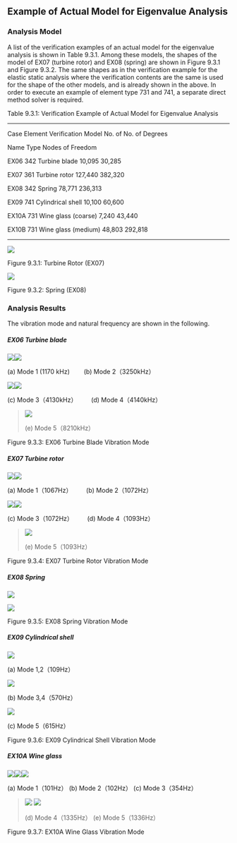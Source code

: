 ## Example of Actual Model for Eigenvalue Analysis

### Analysis Model

A list of the verification examples of an actual model for the
eigenvalue analysis is shown in Table 9.3.1. Among these models, the
shapes of the model of EX07 (turbine rotor) and EX08 (spring) are shown
in Figure 9.3.1 and Figure 9.3.2. The same shapes as in the verification
example for the elastic static analysis where the verification contents
are the same is used for the shape of the other models, and is already
shown in the above. In order to execute an example of element type 731
and 741, a separate direct method solver is required.

Table 9.3.1: Verification Example of Actual Model for Eigenvalue
Analysis

  ------- --------- --------------------- --------- ----------------
  Case    Element   Verification Model    No. of    No. of Degrees

  Name    Type                            Nodes     of Freedom

  EX06    342       Turbine blade         10,095    30,285

  EX07    361       Turbine rotor         127,440   382,320

  EX08    342       Spring                78,771    236,313

  EX09    741       Cylindrical shell     10,100    60,600

  EX10A   731       Wine glass (coarse)   7,240     43,440

  EX10B   731       Wine glass (medium)   48,803    292,818
  ------- --------- --------------------- --------- ----------------

![](media/image320.png)

Figure 9.3.1: Turbine Rotor (EX07)

![](media/image321.png)

Figure 9.3.2: Spring (EX08)

### Analysis Results

The vibration mode and natural frequency are shown in the following.

##### EX06 Turbine blade

![](media/image322.png)![](media/image323.png)

\(a) Mode 1 (1170 kHz) 　　(b) Mode 2（3250kHz）

![](media/image324.png)![](media/image325.png)

\(c) Mode 3（4130kHz） 　　(d) Mode 4（4140kHz）

> ![](media/image326.png)
>
> \(e) Mode 5（8210kHz）

Figure 9.3.3: EX06 Turbine Blade Vibration Mode

##### EX07 Turbine rotor

![](media/image327.png)![](media/image328.png)

\(a) Mode 1（1067Hz） 　　(b) Mode 2（1072Hz）

![](media/image329.png)![](media/image330.png)

\(c) Mode 3（1072Hz） 　　(d) Mode 4（1093Hz）

> ![](media/image331.png)
>
> \(e) Mode 5（1093Hz）

Figure 9.3.4: EX07 Turbine Rotor Vibration Mode

##### EX08 Spring

![](media/image332.png)

![](media/image333.png)

Figure 9.3.5: EX08 Spring Vibration Mode

##### EX09 Cylindrical shell

![](media/image334.png)

\(a) Mode 1,2（109Hz）

![](media/image335.png)

\(b) Mode 3,4（570Hz）

![](media/image336.png)

\(c) Mode 5（615Hz）

Figure 9.3.6: EX09 Cylindrical Shell Vibration Mode

##### EX10A Wine glass

![](media/image337.png)![](media/image338.png)![](media/image339.png)

\(a) Mode 1（101Hz） (b) Mode 2（102Hz） (c) Mode 3（354Hz）

> ![](media/image340.png) ![](media/image341.png)
>
> \(d) Mode 4（1335Hz） (e) Mode 5（1336Hz）

Figure 9.3.7: EX10A Wine Glass Vibration Mode
